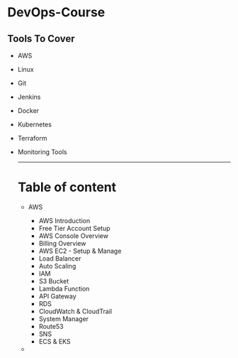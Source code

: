 # DevOps-Course
## Tools To Cover
  - AWS
  - Linux
  - Git
  - Jenkins
  - Docker
  - Kubernetes
  - Terraform
  - Monitoring Tools

    ----------------------------------------------------------------------

    # Table of content
      - AWS
        -  AWS Introduction
        -  Free Tier Account Setup
        -  AWS Console Overview
        -  Billing Overview
        -  AWS EC2 - Setup & Manage
        -  Load Balancer
        -  Auto Scaling
        -  IAM
        -  S3 Bucket
        -  Lambda Function
        -  API Gateway
        -  RDS
        -  CloudWatch & CloudTrail
        -  System Manager
        -  Route53
        -  SNS
        -  ECS & EKS
       
      - 
    
    
